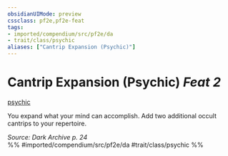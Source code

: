 ```yaml
---
obsidianUIMode: preview
cssclass: pf2e,pf2e-feat
tags:
- imported/compendium/src/pf2e/da
- trait/class/psychic
aliases: ["Cantrip Expansion (Psychic)"]
---
```

# Cantrip Expansion (Psychic)  *Feat 2*  
[psychic](rules/traits/psychic-da.md)  


You expand what your mind can accomplish. Add two additional occult cantrips to your repertoire.

*Source: Dark Archive p. 24*  
%% #imported/compendium/src/pf2e/da #trait/class/psychic %%